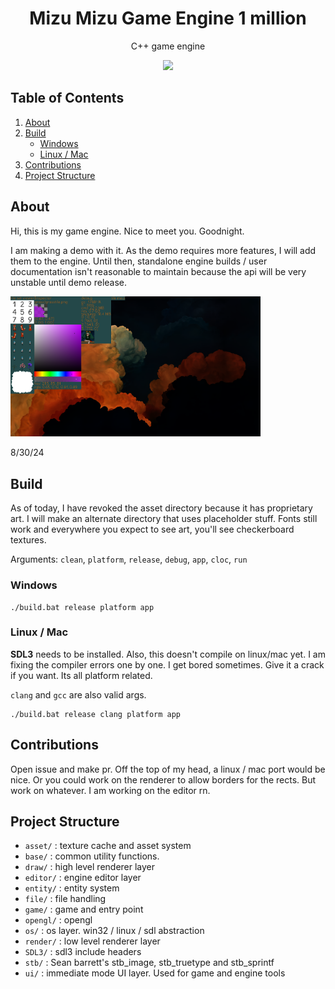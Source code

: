 
<p>
<h1 align="center">Mizu Mizu Game Engine 1 million</h2>
<p align="center">C++ game engine</p>
<p align="center">
<img width="400"src="https://github.com/user-attachments/assets/7ee7d368-0b47-4dda-9650-a31f11ec7557">
</p>
</p>

## Table of Contents

1. [About](#about)
2. [Build](#build)
   - [Windows](#windows)
   - [Linux / Mac](#linux--mac)
3. [Contributions](#contributions)
4. [Project Structure](#project-structure)

## About
Hi, this is my game engine. Nice to meet you. Goodnight.

I am making a demo with it. As the demo requires more features, I will add them to the engine. Until then, standalone engine builds / user documentation isn't reasonable to maintain because the api will be very unstable until demo release.

<p>
<img width="400"src="https://github.com/oh-facts/mizu/blob/main/data/misc/screenshot.png">
</p>
8/30/24

## Build

As of today, I have revoked the asset directory because it has proprietary art. I will make an alternate directory that uses placeholder stuff. Fonts still work and everywhere you expect to see art, you'll see checkerboard textures.

Arguments: `clean`, `platform`, `release`, `debug`, `app`, `cloc`, `run`
### Windows
```
./build.bat release platform app
```

### Linux / Mac
**SDL3** needs to be installed. Also, this doesn't compile on linux/mac yet. I am fixing the compiler errors one by one. I get bored sometimes. Give it a crack if you want. Its all platform related.

`clang` and `gcc` are also valid args. 
```
./build.bat release clang platform app
```


## Contributions
Open issue and make pr. Off the top of my head, a linux / mac port would be nice. Or you could work on the renderer to allow borders for the rects. But work on whatever. I am working on the editor rn.

## Project Structure
- `asset/` : texture cache and asset system
- `base/` : common utility functions.
- `draw/` : high level renderer layer
- `editor/` : engine editor layer
- `entity/` : entity system
- `file/` : file handling
- `game/` : game and entry point
- `opengl/` : opengl
- `os/` : os layer. win32 / linux / sdl abstraction
- `render/` : low level renderer layer
- `SDL3/` : sdl3 include headers
- `stb/` : Sean barrett's stb_image, stb_truetype and stb_sprintf
- `ui/` : immediate mode UI layer. Used for game and engine tools
